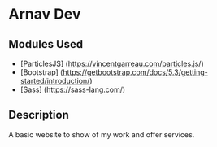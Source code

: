 # Arnav Dev
## Modules Used
- [ParticlesJS] (https://vincentgarreau.com/particles.js/)
- [Bootstrap] (https://getbootstrap.com/docs/5.3/getting-started/introduction/)
- [Sass] (https://sass-lang.com/)
## Description
A basic website to show of my work and offer services.

